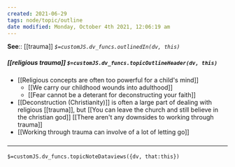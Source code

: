 ```yaml
---
created: 2021-06-29
tags: node/topic/outline
date modified: Monday, October 4th 2021, 12:06:19 am
---
```


**See**:: [[trauma]] 
*`$=customJS.dv_funcs.outlinedIn(dv, this)`*

##### [[religious trauma]] `$=customJS.dv_funcs.topicOutlineHeader(dv, this)`

- [[Religious concepts are often too powerful for a child's mind]]
	- [[We carry our childhood wounds into adulthood]]
	- [[Fear cannot be a deterant for deconstructing your faith]]
- [[Deconstruction (Christianity)]] is often a large part of dealing with religious [[trauma]], but [[You can leave the church and still believe in the christian god]] [[There aren't any downsides to working through trauma]]
- [[Working through trauma can involve of a lot of letting go]]

### <hr class="dataviews"/>

`$=customJS.dv_funcs.topicNoteDataviews({dv, that:this})`

